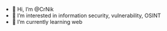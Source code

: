 - 👋 Hi, I’m @CrNik
- 👀 I’m interested in information security, vulnerability, OSINT
- 🌱 I’m currently learning web  
  

  

  

